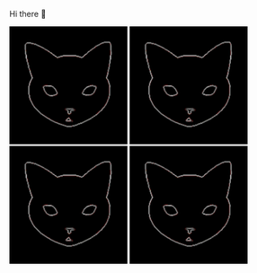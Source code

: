 Hi there 👋

<p float="left">
<!--startimg--><img src=https://raw.githubusercontent.com/Sceleratis/Sceleratis/main/.github/images/d-9.gif height=210; width=210; align=left; alt=Woops. Guess the image failed... /><!--endimg-->
<!--startimg--><img src=https://raw.githubusercontent.com/Sceleratis/Sceleratis/main/.github/images/d-9.gif height=210; width=210; align=left; alt=Woops. Guess the image failed... /><!--endimg-->
<!--startimg--><img src=https://raw.githubusercontent.com/Sceleratis/Sceleratis/main/.github/images/d-9.gif height=210; width=210; align=left; alt=Woops. Guess the image failed... /><!--endimg-->
<!--startimg--><img src=https://raw.githubusercontent.com/Sceleratis/Sceleratis/main/.github/images/d-9.gif height=210; width=210; align=left; alt=Woops. Guess the image failed... /><!--endimg-->
</p>

